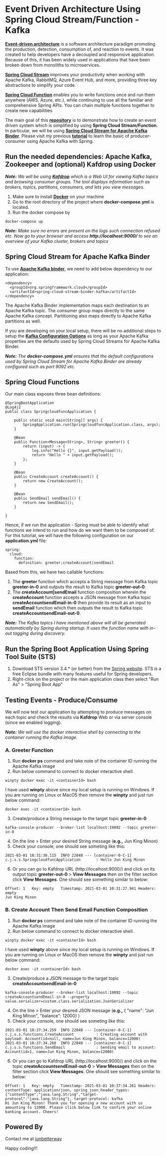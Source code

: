# Event Driven Architecture Using Spring Cloud Stream/Function - Kafka
__[Event-driven architecture](https://en.wikipedia.org/wiki/Event-driven_architecture)__ is a software architecture paradigm promoting the production, detection, consumption of, and reaction to events. It was created to help developers have a decoupled and responsive application. Because of this, it has been widely used in applications that have been broken down from monoliths to microservices. 

__[Spring Cloud Stream](https://docs.spring.io/spring-cloud-stream/docs/current/reference/html/#_quick_start)__ improves your productivity when working with Apache Kafka, RabbitMQ, Azure Event Hub, and more, providing three key abstractions to simplify your code. 

__[Spring Cloud Function](https://spring.io/projects/spring-cloud-function)__ enables you to write functions once and run them anywhere (AWS, Azure, etc.), while continuing to use all the familiar and comprehensive Spring APIs. You can chain multiple functions together to create new capabilities

The main goal of this __[repository](https://github.com/junbetterway/spring-cloud-func-kafka-stream-binder-basic)__ is to demonstrate how to create an event driven system which is simplified by using __Spring Cloud Stream/Function__. In particular, we will be using __[Spring Cloud Stream for Apache Kafka Binder](https://docs.spring.io/spring-cloud-stream-binder-kafka/docs/3.0.10.RELEASE/reference/html/spring-cloud-stream-binder-kafka.html#_apache_kafka_binder)__. Please visit my previous __[tutorial](https://github.com/junbetterway/spring-kafka-basic)__ to learn the basic of producer-consumer using Apache Kafka with Spring.

## Run the needed dependencies: Apache Kafka, Zookeeper and (optional) Kafdrop using Docker

*__Note:__ We will be using __[Kafdrop](https://github.com/obsidiandynamics/kafdrop)__ which is a Web UI for viewing Kafka topics and browsing consumer groups. The tool displays information such as brokers, topics, partitions, consumers, and lets you view messages.*

1. Make sure to install **[Docker](https://docs.docker.com/get-docker/)** on your machine
2. Go to the root directory of the project where __docker-compose.yml__ is located.
3. Run the docker compose by

```
docker-compose up
```

*__Note:__ Make sure no errors are present on the logs such connection refused etc. Now go to your browser and access __http://localhost:9000/__ to see an overview of your Kafka cluster, brokers and topics*

## Spring Cloud Stream for Apache Kafka Binder
To use __[Apache Kafka binder](https://docs.spring.io/spring-cloud-stream-binder-kafka/docs/3.1.1/reference/html/spring-cloud-stream-binder-kafka.html#_apache_kafka_binder)__, we need to add below dependency to our application:

```
<dependency>
  <groupId>org.springframework.cloud</groupId>
  <artifactId>spring-cloud-stream-binder-kafka</artifactId>
</dependency>
```

The Apache Kafka Binder implementation maps each destination to an Apache Kafka topic. The consumer group maps directly to the same Apache Kafka concept. Partitioning also maps directly to Apache Kafka partitions as well.

If you are developing on your local setup, there will be no additional steps to setup the __[Kafka Configuration Options](https://docs.spring.io/spring-cloud-stream-binder-kafka/docs/3.1.1/reference/html/spring-cloud-stream-binder-kafka.html#_configuration_options)__ as long as your Apache Kafka properties are the defaults used by Spring Cloud Streams for Apache Kafka Binder.

*__Note:__ The __docker-compose.yml__ ensures that the default configurations used by Spring Cloud Stream for Apache Kafka Binder are already configured such as port 9092 etc.*

## Spring Cloud Functions
Our main class exposes three bean definitions:

```
@SpringBootApplication
@Log4j2
public class SpringcloudfuncApplication {

	public static void main(String[] args) {
		SpringApplication.run(SpringcloudfuncApplication.class, args); 
	}

	@Bean
	public Function<Message<String>, String> greeter() {
		return (input) -> {
			log.info("Hello {}", input.getPayload());
			return "Hello " + input.getPayload();
		};
	}
	
	@Bean
	public CreateAccount createAccount() {
		return new CreateAccount();
	}
	
	@Bean
	public SendEmail sendEmail() {
		return new SendEmail();
	}

}
```

Hence, if we run the application - Spring must be able to identify what functions we intend to run and how do we want them to be composed of. For this tutorial, we will have the following configuration on our __application.yml__ file:

```
spring:
  cloud:
    function:
      definition: greeter;createAccount|sendEmail
```

Based from this, we have two callable functions: 

1. The __greeter__ function which accepts a String message from Kafka topic __greeter-in-0__ and outputs the result to Kafka topic __greeter-out-0__.
2. The __createAccount|sendEmail__ function composition wherein the __createAccount__ function accepts a JSON message from Kafka topic __createAccountsendEmail-in-0__ then provide its result as an input to __sendEmail__ function which then outputs the result to Kafka topic __createAccountsendEmail-out-0__.

*__Note:__ The Kafka topics I have mentioned above will all be generated automatically by Spring during startup. It uses the function name with in-out tagging during discovery.*

## Run the Spring Boot Application Using Spring Tool Suite (STS)
1. Download STS version 3.4.* (or better) from the [Spring website](https://spring.io/tools). STS is a free Eclipse bundle with many features useful for Spring developers.
2. Right-click on the project or the main application class then select "Run As" > "Spring Boot App"

## Testing Events - Produce/Consume
We will now test our application by attempting to produce messages on each topic and check the results via __Kafdrop__ Web or via server console (since we enabled logging).

*__Note:__ We will use the docker interactive shell by connecting to the container running the Kafka image.*

### A. Greeter Function
1. Run __docker ps__ command and take note of the container ID running the Apache Kafka image
2. Run below command to connect to docker interactive shell. 

```
winpty docker exec -it <containerId> bash
```

I have used __winpty__ above since my local setup is running on Windows. If you are running on Linux or MacOS then remove the __winpty__ and just run below command:

```
docker exec -it <containerId> bash
```

3. Create/produce a String message to the target topic __greeter-in-0__

```
kafka-console-producer --broker-list localhost:19092 --topic greeter-in-0
```

4. On the line > Enter your desired String message (__e.g.,__ Jun King Minon)
5. Check your console, one should see someting like this:

```
2021-03-01 18:31:30.115  INFO 22048 --- [container-0-C-1] c.j.s.s.SpringcloudfuncApplication       : Hello Jun King Minon
```

6. Or you can go to Kafdrop URL (http://localhost:9000/) and click on its output topic __greeter-out-0__ > __View Messages__ then on the filter section click __View Messages__. One should see something similar to below:

```
Offset: 1   Key: empty   Timestamp: 2021-03-01 10:31:27.941 Headers: empty
Jun King Minon
```

### B. Create Account Then Send Email Function Composition
1. Run __docker ps__ command and take note of the container ID running the Apache Kafka image
2. Run below command to connect to docker interactive shell. 

```
winpty docker exec -it <containerId> bash
```

I have used __winpty__ above since my local setup is running on Windows. If you are running on Linux or MacOS then remove the __winpty__ and just run below command:

```
docker exec -it <containerId> bash
```

3. Create/produce a JSON message to the target topic __createAccountsendEmail-in-0__

```
kafka-console-producer --broker-list localhost:19092 --topic createAccountsendEmail-in-0 --property value.serializer=custom.class.serialization.JsonSerializer 
```

4. On the line > Enter your desired JSON message (__e.g.,__  { "name": "Jun King Minon", "balance": 12000} )
5. Check your console, one should see someting like this:

```
2021-03-01 18:37:34.259  INFO 22048 --- [container-0-C-1] c.j.s.s.functions.CreateAccount          : Creating account with payload: Account(id=null, name=Jun King Minon, balance=12000)
2021-03-01 18:37:34.260  INFO 22048 --- [container-0-C-1] c.j.s.s.functions.SendEmail              : Sending email to account: Account(id=1, name=Jun King Minon, balance=12000)
```

6. Or you can go to Kafdrop URL (http://localhost:9000/) and click on the topic __createAccountsendEmail-out-0__ > __View Messages__ then on the filter section click __View Messages__. One should see something similar to below:

```
Offset: 1   Key: empty   Timestamp: 2021-03-01 10:37:34.261 Headers: contentType: application/json, spring_json_header_types: {"contentType":"java.lang.String","target-protocol":"java.lang.String"}, target-protocol: kafka
Hi Jun King Minon! Thank you for opening a new account with us amounting to 12000. Please click below link to confirm your online banking account. Cheers!
```

## Powered By
Contact me at [junbetterway](mailto:jkpminon12@yahoo.com)

Happy coding!!!
